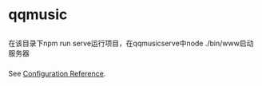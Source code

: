 # qqmusic

## 
在该目录下npm run serve运行项目，在qqmusicserve中node ./bin/www启动服务器

### 
See [Configuration Reference](https://cli.vuejs.org/config/).

